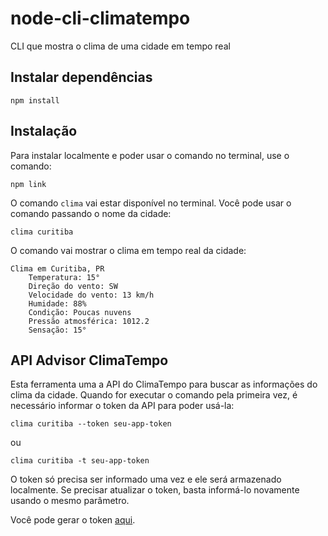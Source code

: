 # node-cli-climatempo
CLI que mostra o clima de uma cidade em tempo real

## Instalar dependências
`npm install`

## Instalação
Para instalar localmente e poder usar o comando no terminal, use o comando:

`npm link`

O comando `clima` vai estar disponível no terminal. Você pode usar o comando passando o nome da cidade:

`clima curitiba`

O comando vai mostrar o clima em tempo real da cidade:

```
Clima em Curitiba, PR
    Temperatura: 15°
    Direção do vento: SW
    Velocidade do vento: 13 km/h
    Humidade: 88%
    Condição: Poucas nuvens
    Pressão atmosférica: 1012.2
    Sensação: 15°
```

## API Advisor ClimaTempo
Esta ferramenta uma a API do ClimaTempo para buscar as informações do clima da cidade.
Quando for executar o comando pela primeira vez, é necessário informar o token da API para poder usá-la:

`clima curitiba --token seu-app-token`

ou

`clima curitiba -t seu-app-token`

O token só precisa ser informado uma vez e ele será armazenado localmente. Se precisar atualizar o token, basta informá-lo novamente usando o mesmo parâmetro.

Você pode gerar o token [aqui](https://advisor.climatempo.com.br).
